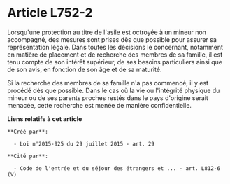# Article L752-2

Lorsqu'une protection au titre de l'asile est octroyée à un mineur non accompagné, des mesures sont prises dès que possible
pour assurer sa représentation légale. Dans toutes les décisions le concernant, notamment en matière de placement et de
recherche des membres de sa famille, il est tenu compte de son intérêt supérieur, de ses besoins particuliers ainsi que de
son avis, en fonction de son âge et de sa maturité. 

Si la recherche des membres de sa famille n'a pas commencé, il y est procédé dès que possible. Dans le cas où la vie ou
l'intégrité physique du mineur ou de ses parents proches restés dans le pays d'origine serait menacée, cette recherche est
menée de manière confidentielle.

**Liens relatifs à cet article**

	**Créé par**:

	  - Loi n°2015-925 du 29 juillet 2015 - art. 29

	**Cité par**:

	  - Code de l'entrée et du séjour des étrangers et ... - art. L812-6 (V)
